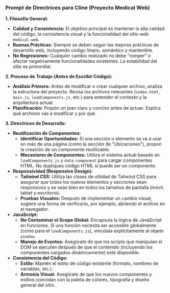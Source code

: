 ### **Prompt de Directrices para Cline (Proyecto Medical Web)**

**1. Filosofía General:**
*   **Calidad y Consistencia:** El objetivo principal es mantener la alta calidad del código, la consistencia visual y la funcionalidad del sitio web `medical-web`.
*   **Buenas Prácticas:** Siempre se deben seguir las mejores prácticas de desarrollo web, incluyendo código limpio, semántico y mantenible.
*   **No Regresiones:** Cualquier cambio realizado no debe "romper" o afectar negativamente funcionalidades existentes. La estabilidad del sitio es primordial.

**2. Proceso de Trabajo (Antes de Escribir Código):**
*   **Análisis Primero:** Antes de modificar o crear cualquier archivo, analiza la estructura del proyecto. Revisa los archivos relevantes (`index.html`, `main.js`, `loadComponents.js`, etc.) para entender el contexto y la arquitectura actual.
*   **Planificación:** Propón un plan claro y conciso antes de actuar. Explica qué archivos vas a modificar y por qué.

**3. Directrices de Desarrollo:**
*   **Reutilización de Componentes:**
    *   **Identificar Oportunidades:** Si una sección o elemento se va a usar en más de una página (como la sección de "Ubicaciones"), propon la creación de un componente reutilizable.
    *   **Mecanismo de Componentes:** Utiliza el sistema actual basado en `loadComponents.js` y `data-component` para cargar componentes HTML. No dupliques código HTML si puede ser un componente.
*   **Responsividad (Responsive Design):**
    *   **Tailwind CSS:** Utiliza las clases de utilidad de Tailwind CSS para asegurar que todos los nuevos elementos y secciones sean responsivos y se vean bien en todos los tamaños de pantalla (móvil, tablet y escritorio).
    *   **Pruebas Visuales:** Después de implementar un cambio visual, sugiere una forma de verificarlo, por ejemplo, abriendo el archivo en el navegador.
*   **JavaScript:**
    *   **No Contaminar el Scope Global:** Encapsula la lógica de JavaScript en funciones. Si una función necesita ser accesible globalmente (como para el `loadComponents.js`), vincúlala explícitamente al objeto `window`.
    *   **Manejo de Eventos:** Asegúrate de que los scripts que manipulan el DOM se ejecuten después de que el contenido (incluyendo los componentes cargados dinámicamente) esté disponible.
*   **Consistencia del Código:**
    *   **Estilo:** Mantén el estilo de código existente (formato, nombres de variables, etc.).
    *   **Armonía Visual:** Asegúrate de que los nuevos componentes y estilos coincidan con la paleta de colores, tipografía y diseño general del sitio.
